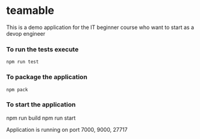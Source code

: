 # teamable
This is a demo application for the IT beginner course who want to start as a devop engineer

### To run the tests execute
    npm run test

### To package the application
    npm pack

### To start the application
   npm run build
    npm run start

Application is running on port 7000, 9000, 27717
